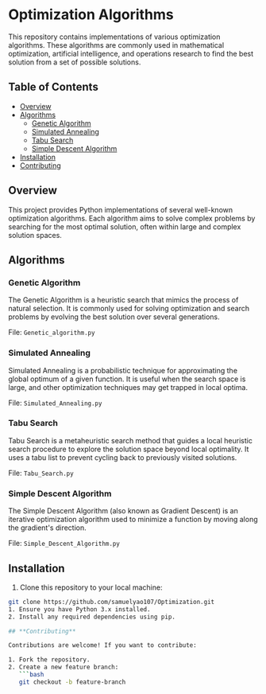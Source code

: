 # Optimization Algorithms

This repository contains implementations of various optimization algorithms. These algorithms are commonly used in mathematical optimization, artificial intelligence, and operations research to find the best solution from a set of possible solutions.

## Table of Contents
- [Overview](#overview)
- [Algorithms](#algorithms)
  - [Genetic Algorithm](#genetic-algorithm)
  - [Simulated Annealing](#simulated-annealing)
  - [Tabu Search](#tabu-search)
  - [Simple Descent Algorithm](#simple-descent-algorithm)
- [Installation](#installation)
- [Contributing](#contributing)


## Overview

This project provides Python implementations of several well-known optimization algorithms. Each algorithm aims to solve complex problems by searching for the most optimal solution, often within large and complex solution spaces.

## Algorithms

### Genetic Algorithm
The Genetic Algorithm is a heuristic search that mimics the process of natural selection. It is commonly used for solving optimization and search problems by evolving the best solution over several generations.

File: `Genetic_algorithm.py`

### Simulated Annealing
Simulated Annealing is a probabilistic technique for approximating the global optimum of a given function. It is useful when the search space is large, and other optimization techniques may get trapped in local optima.

File: `Simulated_Annealing.py`

### Tabu Search
Tabu Search is a metaheuristic search method that guides a local heuristic search procedure to explore the solution space beyond local optimality. It uses a tabu list to prevent cycling back to previously visited solutions.

File: `Tabu_Search.py`

### Simple Descent Algorithm
The Simple Descent Algorithm (also known as Gradient Descent) is an iterative optimization algorithm used to minimize a function by moving along the gradient's direction.

File: `Simple_Descent_Algorithm.py`

## Installation

1. Clone this repository to your local machine:

```bash
git clone https://github.com/samuelyao107/Optimization.git
1. Ensure you have Python 3.x installed.
2. Install any required dependencies using pip.

## **Contributing**

Contributions are welcome! If you want to contribute:

1. Fork the repository.
2. Create a new feature branch:
   ```bash
   git checkout -b feature-branch
